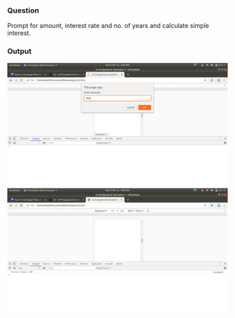 ### Question   
Prompt for amount, interest rate and no. of years and calculate simple interest.

### Output
![](q1-1.png)
![](q1-2.png)